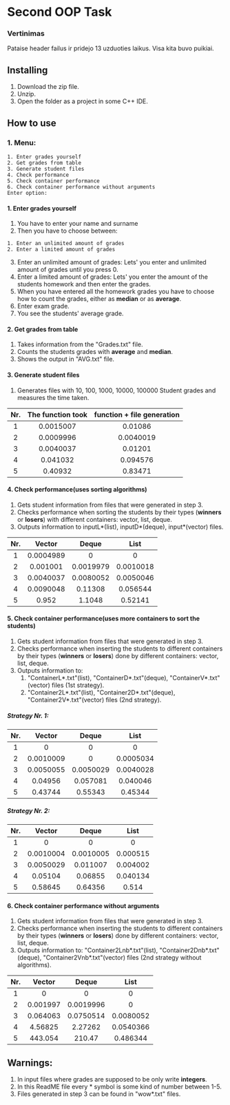 # Second OOP Task

### Vertinimas

Pataise header failus ir pridejo 13 uzduoties laikus. Visa kita buvo puikiai.

## Installing

1. Download the zip file.
2. Unzip.
3. Open the folder as a project in some C++ IDE.

## How to use

### 1. Menu:

```
1. Enter grades yourself
2. Get grades from table
3. Generate student files
4. Check performance
5. Check container performance
6. Check container performance without arguments
Enter option:
```

#### 1. Enter grades yourself
1. You have to enter your name and surname
2. Then you have to choose between:
```
1. Enter an unlimited amount of grades
2. Enter a limited amount of grades
```
3. Enter an unlimited amount of grades: Lets' you enter and unlimited amount of grades until you press 0.
4. Enter a limited amount of grades: Lets' you enter the amount of the students homework and then enter the grades.
5. When you have entered all the homework grades you have to choose how to count the grades, either as **median** or as **average**.
6. Enter exam grade.
7. You see the students' average grade.
#### 2. Get grades from table
1. Takes information from the "Grades.txt" file.
2. Counts the students grades with **average** and **median**.
3. Shows the output in "AVG.txt" file.
#### 3. Generate student files
1. Generates files with 10, 100, 1000, 10000, 100000 Student grades and measures the time taken.

| Nr. | The function took | function + file generation
| :---: | :---: | :---:
| 1 | 0.0015007 | 0.01086
| 2 | 0.0009996 | 0.0040019
| 3 | 0.0040037 | 0.01201
| 4 | 0.041032 | 0.094576
| 5 | 0.40932  | 0.83471
#### 4. Check performance(uses sorting algorithms)
1. Gets student information from files that were generated in step 3.
2. Checks performance when sorting the students by their types (**winners** or **losers**) with different containers: vector, list, deque.
3. Outputs information to inputL*(list), inputD*(deque), input*(vector) files.

| Nr. | Vector | Deque | List
| :---: | :---: | :---: | :---:
| 1 | 0.0004989 | 0 | 0
| 2 | 0.001001 | 0.0019979 | 0.0010018
| 3 | 0.0040037 | 0.0080052 | 0.0050046
| 4 | 0.0090048 | 0.11308 | 0.056544
| 5 | 0.952  | 1.1048 | 0.52141
#### 5. Check container performance(uses more containers to sort the students)
1. Gets student information from files that were generated in step 3.
1. Checks performance when inserting the students to different containers by their types (**winners** or **losers**) 
done by different containers: vector, list, deque.
1. Outputs information to: 
   1. "ContainerL*.txt"(list), "ContainerD*.txt"(deque), "ContainerV*.txt"(vector) files (1st strategy).
   1. "Container2L*.txt"(list), "Container2D*.txt"(deque), "Container2V*.txt"(vector) files (2nd strategy).
   
##### Strategy Nr. 1:

| Nr. | Vector | Deque | List
| :---: | :---: | :---: | :---:
| 1 | 0 | 0 | 0
| 2 | 0.0010009 | 0 | 0.0005034
| 3 | 0.0050055 | 0.0050029 | 0.0040028
| 4 | 0.04956 | 0.057081 | 0.040046
| 5 | 0.43744 | 0.55343 | 0.45344

##### Strategy Nr. 2:

| Nr. | Vector | Deque | List
| :---: | :---: | :---: | :---:
| 1 | 0 | 0 | 0
| 2 | 0.0010004 | 0.0010005 | 0.000515
| 3 | 0.0050029 | 0.011007 | 0.004002
| 4 | 0.05104 | 0.06855 | 0.040134
| 5 | 0.58645 | 0.64356 | 0.514

#### 6. Check container performance without arguments
1. Gets student information from files that were generated in step 3.
1. Checks performance when inserting the students to different containers by their types (**winners** or **losers**) 
done by different containers: vector, list, deque.
1. Outputs information to: "Container2Lnb*.txt"(list), "Container2Dnb*.txt"(deque), "Container2Vnb*.txt"(vector) files (2nd strategy without algorithms).

| Nr. | Vector | Deque | List
| :---: | :---: | :---: | :---:
| 1 | 0 | 0 | 0
| 2 | 0.001997 | 0.0019996 | 0
| 3 | 0.064063 | 0.0750514 | 0.0080052
| 4 | 4.56825 | 2.27262 | 0.0540366
| 5 | 443.054 | 210.47 | 0.486344

## Warnings:
1. In input files where grades are supposed to be only write **integers**.
2. In this ReadME file every * symbol is some kind of number between 1-5.
3. Files generated in step 3 can be found in "wow*.txt" files.
